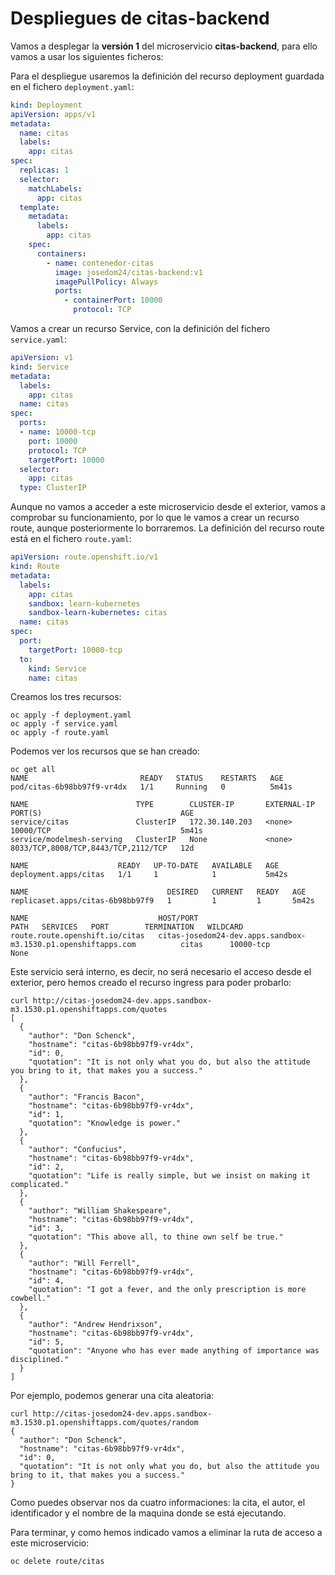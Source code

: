 # Despliegues de citas-backend

Vamos a desplegar la **versión 1** del microservicio **citas-backend**, para ello vamos a usar los siguientes ficheros:

Para el despliegue usaremos la definición del recurso deployment guardada en el fichero `deployment.yaml`:

```yaml
kind: Deployment
apiVersion: apps/v1
metadata:
  name: citas
  labels:
    app: citas
spec:
  replicas: 1
  selector:
    matchLabels:
      app: citas
  template:
    metadata:
      labels:
        app: citas
    spec:
      containers:
        - name: contenedor-citas
          image: josedom24/citas-backend:v1
          imagePullPolicy: Always
          ports:
            - containerPort: 10000
              protocol: TCP
```

Vamos a crear un recurso Service, con la definición del fichero `service.yaml`:

```yaml
apiVersion: v1
kind: Service
metadata:
  labels:
    app: citas
  name: citas
spec:
  ports:
  - name: 10000-tcp
    port: 10000
    protocol: TCP
    targetPort: 10000
  selector:
    app: citas
  type: ClusterIP
```

Aunque no vamos a acceder a este microservicio desde el exterior, vamos a comprobar su funcionamiento, por lo que le vamos a crear un recurso route, aunque posteriormente lo borraremos. La definición del recurso route está en el fichero `route.yaml`:

```yaml
apiVersion: route.openshift.io/v1
kind: Route
metadata:
  labels:
    app: citas
    sandbox: learn-kubernetes
    sandbox-learn-kubernetes: citas
  name: citas
spec:
  port:
    targetPort: 10000-tcp
  to:
    kind: Service
    name: citas
```

Creamos los tres recursos:

    oc apply -f deployment.yaml
    oc apply -f service.yaml
    oc apply -f route.yaml

Podemos ver los recursos que se han creado:

    oc get all
    NAME                         READY   STATUS    RESTARTS   AGE
    pod/citas-6b98bb97f9-vr4dx   1/1     Running   0          5m41s

    NAME                        TYPE        CLUSTER-IP       EXTERNAL-IP   PORT(S)                               AGE
    service/citas               ClusterIP   172.30.140.203   <none>        10000/TCP                             5m41s
    service/modelmesh-serving   ClusterIP   None             <none>        8033/TCP,8008/TCP,8443/TCP,2112/TCP   12d

    NAME                    READY   UP-TO-DATE   AVAILABLE   AGE
    deployment.apps/citas   1/1     1            1           5m42s

    NAME                               DESIRED   CURRENT   READY   AGE
    replicaset.apps/citas-6b98bb97f9   1         1         1       5m42s

    NAME                             HOST/PORT                                                       PATH   SERVICES   PORT        TERMINATION   WILDCARD
    route.route.openshift.io/citas   citas-josedom24-dev.apps.sandbox-m3.1530.p1.openshiftapps.com          citas      10000-tcp                 None

Este servicio será interno, es decir, no será necesario el acceso desde el exterior, pero hemos creado el recurso ingress para poder probarlo:

    curl http://citas-josedom24-dev.apps.sandbox-m3.1530.p1.openshiftapps.com/quotes
    [
      {
        "author": "Don Schenck",
        "hostname": "citas-6b98bb97f9-vr4dx",
        "id": 0,
        "quotation": "It is not only what you do, but also the attitude you bring to it, that makes you a success."
      },
      {
        "author": "Francis Bacon",
        "hostname": "citas-6b98bb97f9-vr4dx",
        "id": 1,
        "quotation": "Knowledge is power."
      },
      {
        "author": "Confucius",
        "hostname": "citas-6b98bb97f9-vr4dx",
        "id": 2,
        "quotation": "Life is really simple, but we insist on making it complicated."
      },
      {
        "author": "William Shakespeare",
        "hostname": "citas-6b98bb97f9-vr4dx",
        "id": 3,
        "quotation": "This above all, to thine own self be true."
      },
      {
        "author": "Will Ferrell",
        "hostname": "citas-6b98bb97f9-vr4dx",
        "id": 4,
        "quotation": "I got a fever, and the only prescription is more cowbell."
      },
      {
        "author": "Andrew Hendrixson",
        "hostname": "citas-6b98bb97f9-vr4dx",
        "id": 5,
        "quotation": "Anyone who has ever made anything of importance was disciplined."
      }
    ]

Por ejemplo, podemos generar una cita aleatoria:

    curl http://citas-josedom24-dev.apps.sandbox-m3.1530.p1.openshiftapps.com/quotes/random
    {
      "author": "Don Schenck",
      "hostname": "citas-6b98bb97f9-vr4dx",
      "id": 0,
      "quotation": "It is not only what you do, but also the attitude you bring to it, that makes you a success."
    }

Como puedes observar nos da cuatro informaciones: la cita, el autor, el identificador y el nombre de la maquina donde se está ejecutando.

Para terminar, y como hemos indicado vamos a eliminar la ruta de acceso a este microservicio:

    oc delete route/citas